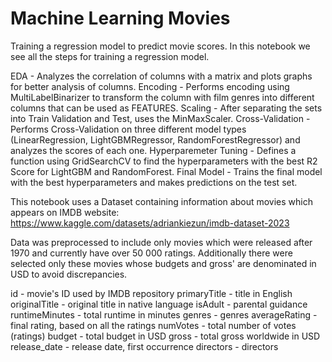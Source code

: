 # Machine Learning Movies

Training a regression model to predict movie scores.
In this notebook we see all the steps for training a regression model.

EDA - Analyzes the correlation of columns with a matrix and plots graphs for better analysis of columns.
Encoding - Performs encoding using MultiLabelBinarizer to transform the column with film genres into different columns that can be used as FEATURES.
Scaling - After separating the sets into Train Validation and Test, uses the MinMaxScaler.
Cross-Validation - Performs Cross-Validation on three different model types (LinearRegression, LightGBMRegressor, RandomForestRegressor) and analyzes the scores of each one.
Hyperparemeter Tuning - Defines a function using GridSearchCV to find the hyperparameters with the best R2 Score for LightGBM and RandomForest.
Final Model - Trains the final model with the best hyperparameters and makes predictions on the test set.

This notebook uses a Dataset containing information about movies which appears on IMDB website: 
https://www.kaggle.com/datasets/adriankiezun/imdb-dataset-2023

Data was preprocessed to include only movies which were released after 1970 and currently have over 50 000 ratings. Additionally there were selected only these movies whose budgets and gross' are denominated in USD to avoid discrepancies.

id - movie's ID used by IMDB repository
primaryTitle - title in English
originalTitle - original title in native language
isAdult - parental guidance
runtimeMinutes - total runtime in minutes
genres - genres
averageRating - final rating, based on all the ratings
numVotes - total number of votes (ratings)
budget - total budget in USD
gross - total gross worldwide in USD
release_date - release date, first occurrence
directors - directors
